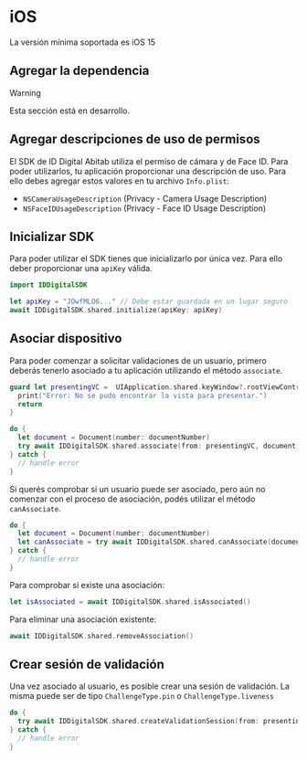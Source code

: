 # iOS <Badge type="info" text="0.2.0"/> <Badge type="danger" text="BETA" />

La versión mínima soportada es iOS 15

## Agregar la dependencia

> [!WARNING]  
> Esta sección está en desarrollo.

## Agregar descripciones de uso de permisos

El SDK de ID Digital Abitab utiliza el permiso de cámara y de Face ID. Para poder utilizarlos, tu aplicación proporcionar una descripción de uso.
Para ello debes agregar estos valores en tu archivo `Info.plist`:

- `NSCameraUsageDescription` (Privacy - Camera Usage Description)
- `NSFaceIDUsageDescription` (Privacy - Face ID Usage Description)

## Inicializar SDK

Para poder utilizar el SDK tienes que inicializarlo por única vez. Para ello deber proporcionar una `apiKey` válida.

```swift
import IDDigitalSDK

let apiKey = "JOwfMLO6..." // Debe estar guardada en un lugar seguro
await IDDigitalSDK.shared.initialize(apiKey: apiKey)
```

## Asociar dispositivo

Para poder comenzar a solicitar validaciones de un usuario, primero deberás tenerlo asociado a tu aplicación utilizando el método `associate`.

```swift
guard let presentingVC =  UIApplication.shared.keyWindow?.rootViewController else {
  print("Error: No se pudo encontrar la vista para presentar.")
  return
}

do {
  let document = Document(number: documentNumber)
  try await IDDigitalSDK.shared.associate(from: presentingVC, document: document)
} catch {
  // handle error
}
```

Si querés comprobar si un usuario puede ser asociado, pero aún no comenzar con el proceso de asociación, podés utilizar el método `canAssociate`.

```swift
do {
  let document = Document(number: documentNumber)
  let canAssociate = try await IDDigitalSDK.shared.canAssociate(document: document)
} catch {
  // handle error
}
```

Para comprobar si existe una asociación:

```swift
let isAssociated = await IDDigitalSDK.shared.isAssociated()
```

Para eliminar una asociación existente:

```swift
await IDDigitalSDK.shared.removeAssociation()
```

## Crear sesión de validación

Una vez asociado al usuario, es posible crear una sesión de validación.
La misma puede ser de tipo `ChallengeType.pin` o `ChallengeType.liveness`

```swift
do {
  try await IDDigitalSDK.shared.createValidationSession(from: presentingVC, type: .pin)
} catch {
  // handle error
}
```
